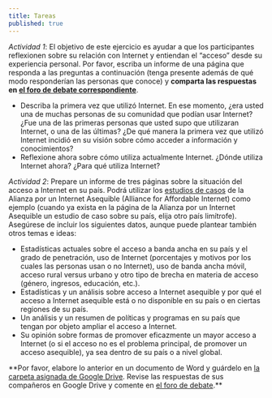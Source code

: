 ```yaml
---
title: Tareas
published: true
---
```


*Actividad 1*:  El objetivo de este ejercicio es ayudar a que los participantes reflexionen sobre su relación con Internet y entiendan el “acceso” desde su experiencia personal. Por favor, escriba un informe de una página que responda a las preguntas a continuación (tenga presente además de qué modo responderían las personas que conoce) y **comparta las respuestas en <a href="http://discourse.p2pu.org/c/internet-abierto" target="_blank">el foro de debate correspondiente</a>**. 
<ul><li>Describa la primera vez que utilizó Internet. En ese momento, ¿era usted una de muchas personas de su comunidad que podían usar Internet? ¿Fue una de las primeras personas que usted supo que utilizaran Internet, o una de las últimas? ¿De qué manera la primera vez que utilizó Internet incidió en su visión sobre cómo acceder a información y conocimientos?</li>
<li>Reflexione ahora sobre cómo utiliza actualmente Internet. ¿Dónde utiliza Internet ahora? ¿Para qué utiliza Internet? </li> </ul>

*Actividad 2*: Prepare un informe de tres páginas sobre la situación del acceso a Internet en su país. Podrá utilizar los <a href="http://a4ai.org/policy-research/country-case-studies2/" target="_blank">estudios de casos</a> de la Alianza por un Internet Asequible (Alliance for Affordable Internet) como ejemplo (cuando ya exista en la página de la Alianza por un Internet Asequible un estudio de caso sobre su país, elija otro país limítrofe). Asegúrese de incluir los siguientes datos, aunque puede plantear también otros temas e ideas:
<ul><li>Estadísticas actuales sobre el acceso a banda ancha en su país y el grado de penetración, uso de Internet (porcentajes y motivos por los cuales las personas usan o no Internet), uso de banda ancha móvil, acceso rural versus urbano y otro tipo de brecha en materia de acceso (género, ingresos, educación, etc.).</li>
<li>Estadísticas y un análisis sobre acceso a Internet asequible y por qué el acceso a Internet asequible está o no disponible en su país o en ciertas regiones de su país. </li>
<li>Un análisis y un resumen de políticas y programas en su país que tengan por objeto ampliar el acceso a Internet.</li>
<li>Su opinión sobre formas de promover eficazmente un mayor acceso a Internet (o si el acceso no es el problema principal, de promover un acceso asequible), ya sea dentro de su país o a nivel global. </li></ul>
**Por favor, elabore lo anterior en un documento de Word y guárdelo en <a href="https://drive.google.com/open?id=0BwHOpDi7VlbbY0ZTLUhGWHUxczQ&authuser=0" target="_blank">la carpeta asignada de Google Drive</a>. Revise las respuestas de sus compañeros en Google Drive y comente en <a href="http://discourse.p2pu.org/c/internet-abierto" target="_blank">el foro de debate</a>.**
